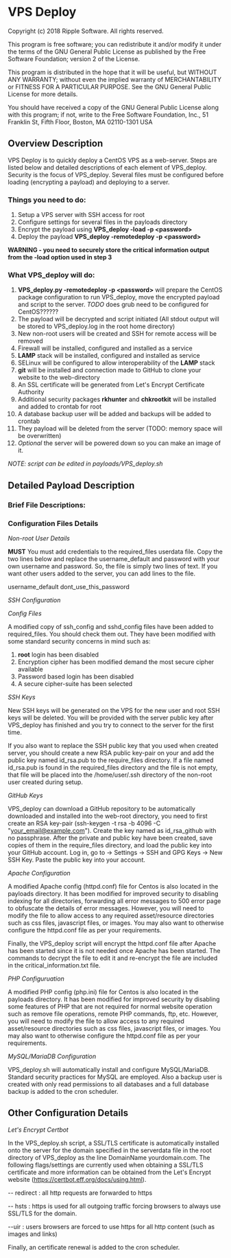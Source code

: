 VPS Deploy
==========

Copyright (c) 2018 Ripple Software. All rights reserved.

This program is free software; you can redistribute it and/or modify it under the terms of the GNU General Public License as published by the Free Software Foundation; version 2 of the License.

This program is distributed in the hope that it will be useful, but WITHOUT ANY WARRANTY; without even the implied warranty of MERCHANTABILITY or FITNESS FOR A PARTICULAR PURPOSE.  See the GNU General Public License for more details.

You should have received a copy of the GNU General Public License along with this program; if not, write to the Free Software Foundation, Inc., 51 Franklin St, Fifth Floor, Boston, MA 02110-1301  USA

## Overview Description

VPS Deploy is to quickly deploy a CentOS VPS as a web-server. Steps are listed below and detailed descriptions of each element of VPS_deploy. Security is the focus of VPS_deploy.  Several files must be configured before loading (encrypting a payload) and deploying to a server.

### Things you need to do:

1. Setup a VPS server with SSH access for root
2. Configure settings for several files in the payloads directory
3. Encrypt the payload using **VPS_deploy -load -p \<password\>**
4. Deploy the payload **VPS_deploy -remotedeploy -p \<password\>**

**WARNING - you need to securely store the critical information output from the -load option used in step 3**

### What VPS_deploy will do:

1. **VPS_deploy.py -remotedeploy -p \<password\>** will prepare the CentOS package configuration to run VPS_deploy, move the encrypted payload and script to the server.
*TODO* does grub need to be configured for CentOS??????
2. The payload will be decrypted and script initiated (All stdout output will be stored to VPS_deploy.log in the root home directory)
3. New non-root users will be created and SSH for remote access will be removed
4. Firewall will be installed, configured and installed as a service
5. **LAMP** stack will be installed, configured and installed as service
6. SELinux will be configured to allow interoperability of the **LAMP** stack
7. **git** will be installed and connection made to GitHub to clone your website to the web-directory
8. An SSL certificate will be generated from Let's Encrypt Certificate Authority
9. Additional security packages **rkhunter** and **chkrootkit** will be installed and added to crontab for root
10. A database backup user will be added and backups will be added to crontab
11. They payload will be deleted from the server (TODO: memory space will be overwritten)
13. *Optional* the server will be powered down so you can make an image of it.

*NOTE: script can be edited in payloads/VPS_deploy.sh*

## Detailed Payload Description

### Brief File Descriptions:

### Configuration Files Details

*Non-root User Details*

**MUST** You must add credentials to the required_files userdata file.  Copy the two lines below and replace the username_default and password with your own username and password.  So, the file is simply two lines of text.  If you want other users added to the server, you can add lines to the file.

username_default dont_use_this_password

*SSH Configuration*

*Config Files*

A modified copy of ssh_config and sshd_config files have been added to required_files. You should check them out. They have been modified with some standard security concerns in mind such as:

1. **root** login has been disabled
2. Encryption cipher has been modified demand the most secure cipher available
3. Password based login has been disabled
4. A secure cipher-suite has been selected

*SSH Keys*

New SSH keys will be generated on the VPS for the new user and root SSH keys will be deleted. You will be provided with the server public key after VPS_deploy has finished and you try to connect to the server for the first time.

If you also want to replace the SSH public key that you used when created server, you should create a new RSA public key-pair on your and add the public key named id_rsa.pub to the require_files directory.  If a file named id_rsa.pub is found in the required_files directory and the file is not empty, that file will be placed into the /home/user/.ssh directory of the
non-root user created during setup.

*GitHub Keys*

VPS_deploy can download a GitHub repository to be automatically downloaded and installed into the web-root directory, you need to first create an RSA key-pair (ssh-keygen -t rsa -b 4096 -C "your_email@example.com").  Create the key named as id_rsa_github with no passphrase.  After the private and public key have been created, save copies of them in the require_files directory, and load the public key into your GitHub account. Log in, go to -> Settings -> SSH and GPG Keys -> New SSH Key.  Paste the public key into your account.    

*Apache Configuration*

A modified Apache config (httpd.conf) file for Centos is also located in the payloads directory. It has been modified for improved security to disabling indexing for all directories, forwarding all error messages to 500 error page to obfuscate the details of error messages. However, you will need to modify the file to allow access to any required asset/resource directories such as css files, javascript files, or images.  You may also want to otherwise configure the httpd.conf file as per your requirements.

Finally, the VPS_deploy script will encrypt the httpd.conf file after Apache has been started since it is not needed once Apache has been started.  The commands to decrypt the file to edit it and re-encrypt the file are included in the critical_information.txt file.

*PHP Configuruation*

A modified PHP config (php.ini) file for Centos is also located in the payloads directory. It has been modified for improved security by disabling some features of PHP that are not required for normal website operation such as remove file operations, remote PHP commands, ftp, etc. However, you will need to modify the file to allow access to any required asset/resource directories such as css files, javascript files, or images.  You may also want to otherwise configure the httpd.conf file as per your requirements.

*MySQL/MariaDB Configuration*

VPS_deploy.sh will automatically install and configure MySQL/MariaDB.  Standard security practices for MySQL are employed.  Also a backup user is created with only read permissions to all databases and a full database backup is added to the cron scheduler.

## Other Configuration Details

*Let's Encrypt Certbot*

In the VPS_deploy.sh script, a SSL/TLS certificate is automatically installed onto the server for the domain specified in the serverdata file in the root directory of VPS_deploy as the line DomainName yourdomain.com.  The following flags/settings are currently used when obtaining a SSL/TLS certificate and more information can be obtained from the Let's Encrypt website (https://certbot.eff.org/docs/using.html).

-- redirect : all http requests are forwarded to https

-- hsts : https is used for all outgoing traffic forcing browsers to always use SSL/TLS for the domain.  

--uir : users browsers are forced to use https for all http content (such as images and links)

Finally, an certificate renewal is added to the cron scheduler.

